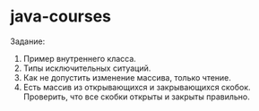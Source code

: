 # java-courses
Задание:
1. Пример внутреннего класса.
2. Типы исключительных ситуаций.
3. Как не допустить изменение массива, только чтение.
4. Есть массив из открывающихся и закрывающихся скобок. Проверить, что все скобки открыты и закрыты правильно.
